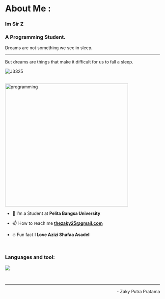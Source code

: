 <h1 align="left">About Me : </h1>
<h3 align="left">Im Sir Z</h3>
<h3 align="left">A Programming Student.</h3>
<p align="left">Dreams are not something we see in sleep.<hr> But dreams are things that make it difficult for us to fall a sleep.</p>
<p align="left"> 
 <img src="https://komarev.com/ghpvc/?username=J3325&label=Profile%20views&color=6A5ACD&style=flat" alt="J3325" /> 
<!--  <img src="https://img.shields.io/badge/Languages-Python | Java | PHP | Typescript | Node | React -green.svg" alt="supun nanayakkara's languages" /> -->
<!--  <img alt="Profile followers" src="https://img.shields.io/github/followers/supuna97"> -->
</p>
<br>
<img align="center" alt="programming" width="400" src="https://cdna.artstation.com/p/assets/images/images/060/460/880/original/pixel-jeff-chill-mario-2023-2.gif?1678633376">
<br>

- 📌 I’m a Student at **Pelita Bangsa University**

- 📫 How to reach me **thezaky25@gmail.com**

- 🔥 Fun fact **I Love Azizi Shafaa Asadel**

<br>
<h3 align="left">Languages and tool:</h3>

<p align="left">
  <a href="https://skillicons.dev">
    <img src="https://skillicons.dev/icons?i=python,java,php,bootstrap,androidstudio,git,github,vscode" />
  </a>
</p>
<br>

---

<p align="right" > - Zaky Putra Pratama </a></p>

